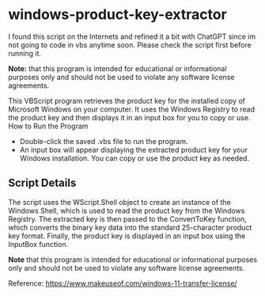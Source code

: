 # windows-product-key-extractor
I found this script on the Internets and refined it a bit with ChatGPT since im not going to code in vbs anytime soon. Please check the script first before running it. 

**Note:** that this program is intended for educational or informational purposes only and should not be used to violate any software license agreements.

This VBScript program retrieves the product key for the installed copy of Microsoft Windows on your computer. It uses the Windows Registry to read the product key and then displays it in an input box for you to copy or use.
How to Run the Program


* Double-click the saved .vbs file to run the program.
* An input box will appear displaying the extracted product key for your Windows installation. You can copy or use the product key as needed.

## Script Details

The script uses the WScript.Shell object to create an instance of the Windows Shell, which is used to read the product key from the Windows Registry. The extracted key is then passed to the ConvertToKey function, which converts the binary key data into the standard 25-character product key format. Finally, the product key is displayed in an input box using the InputBox function.

**Note** that this program is intended for educational or informational purposes only and should not be used to violate any software license agreements.

Reference: https://www.makeuseof.com/windows-11-transfer-license/
